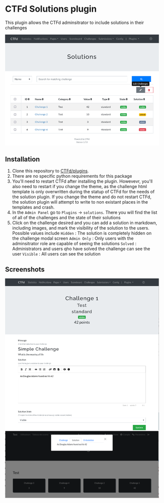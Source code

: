 # CTFd Solutions plugin

This plugin allows the CTFd adminsitrator to include solutions in their challenges

![](screenshots/list.png)

## Installation

1. Clone this repository to [CTFd/plugins](https://github.com/CTFd/CTFd/tree/master/CTFd/plugins).
2. There are no specific python requirements for this package
3. You'll need to restart CTFd after installing the plugin. Howevevr, you'll also need to restart if you change the theme, as the challenge html template is only overwritten during the statup of CTFd for the needs of the solution plugin. If you change the theme and do not restart CTFd, the solution plugin will attempt to write to non existant places in the templates and crash.
4. In the `Admin Panel` go to `Plugins` -> `solutions`. There you will find the list of all of the challenges and the state of their solutions
5. Click on the challenge desired and you can add a solution in markdown, including images, and mark the visibility of the solution to the users. Possible values include
  `Hidden` : The solution is completely hidden on the challenge modal screen
  `Admin Only` : Only users with the adminsitrator role are capable of seeing the solutions
  `Solved` : Administrators and users qho have solved the challenge can see the user
  `Visible` : All users can see the solution

## Screenshots

![](screenshots/solution.png 'Add a solution')
![](screenshots/challenge.png 'See a solution')

